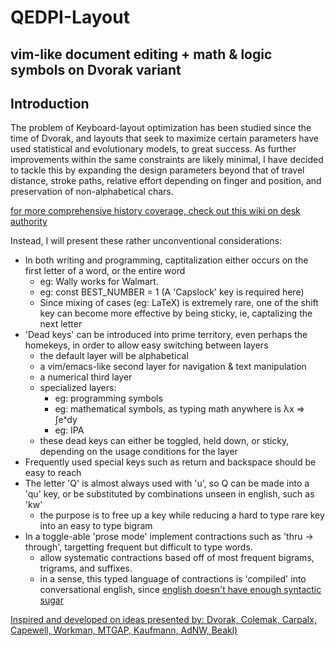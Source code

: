# QEDPI-Layout
## vim-like document editing + math & logic symbols on Dvorak variant

## Introduction
The problem of Keyboard-layout optimization has been studied since the time of Dvorak, 
and layouts that seek to maximize certain parameters have used statistical and evolutionary models, to great success.
As further improvements within the same constraints are likely minimal, 
I have decided to tackle this by expanding the design parameters beyond that of travel distance, stroke paths, 
relative effort depending on finger and position, and preservation of non-alphabetical chars. 

[for more comprehensive history coverage, check out this wiki on desk authority](https://deskthority.net/wiki/Keyboard_layouts)

Instead, I will present these rather unconventional considerations:
+ In both writing and programming, captitalization either occurs on the first letter of a word, or the entire word
  - eg: Wally works for Walmart.
  - eg: const BEST_NUMBER = 1 (A 'Capslock' key is required here)
  - Since mixing of cases (eg: LaTeX) is extremely rare, one of the shift key can become more effective by being sticky, ie,
    captalizing the next letter
+ 'Dead keys' can be introduced into prime territory, even perhaps the homekeys, in order to allow easy switching between layers
  - the default layer will be alphabetical
  - a vim/emacs-like second layer for navigation & text manipulation
  - a numerical third layer
  - specialized layers:
    * eg: programming symbols
    * eg: mathematical symbols, as typing math anywhere is λx ⇒ ∫eˣdy
    * eg: IPA
  - these dead keys can either be toggled, held down, or sticky, depending on the usage conditions for the layer
+ Frequently used special keys such as return and backspace should be easy to reach
+ The letter 'Q' is almost always used with 'u', so Q can be made into a 'qu' key, 
  or be substituted by combinations unseen in english, such as 'kw'
  - the purpose is to free up a key while reducing a hard to type rare key into an easy to type bigram
+ In a toggle-able 'prose mode' implement contractions such as 'thru -> through', targetting frequent but difficult to type words. 
  - allow systematic contractions based off of most frequent bigrams, trigrams, and suffixes. 
  - in a sense, this typed language of contractions is 'compiled' into conversational english, 
    since [english doesn't have enough syntactic sugar](http://ncf.idallen.com/english.html)


[Inspired and developed on ideas presented by: Dvorak, Colemak, Carpalx, Capewell, Workman,  MTGAP, Kaufmann, AdNW, Beakl)
](https://deskthority.net/wiki/Keyboard_layouts)
